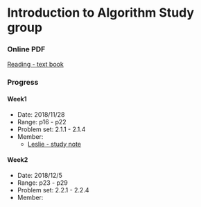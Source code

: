 
# Introduction to Algorithm Study group


### Online PDF
[Reading - text book](https://labs.xjtudlc.com/labs/wldmt/reading%20list/books/Algorithms%20and%20optimization/Introduction%20to%20Algorithms.pdf)



### Progress


#### Week1

* Date: 2018/11/28
* Range: p16 - p22
* Problem set: 2.1.1 - 2.1.4
* Member: 
  * [Leslie - study note](./week1/leslie.md)



#### Week2

* Date: 2018/12/5
* Range: p23 - p29
* Problem set: 2.2.1 - 2.2.4
* Member: 

